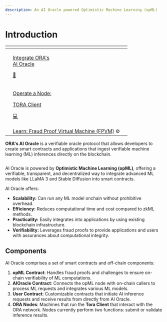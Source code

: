 ```yaml
---
description: An AI Oracle powered Optimistic Machine Learning (opML)
---
```


# Introduction



<table data-view="cards"><thead><tr><th></th><th></th><th></th></tr></thead><tbody><tr><td></td><td><p><a href="./#components">Integrate ORA's<br>AI Oracle</a></p><p><a href="./#components">🔮</a></p></td><td></td></tr><tr><td></td><td><p><a href="./#components">Operate a Node:</a></p><p><a href="./#components">TORA  Client </a></p><p><a href="./#components">💻</a></p></td><td></td></tr><tr><td></td><td><a href="./#components">Learn: Fraud Proof Virtual Machine (FPVM)</a> ⚙️</td><td></td></tr></tbody></table>



**ORA's AI Oracle** is a verifiable oracle protocol that allows developers to create smart contracts and applications that ingest verifiable machine learning (ML) inferences directly on the blockchain.

<figure><img src="../../.gitbook/assets/Group 1000006228.png" alt=""><figcaption></figcaption></figure>

AI Oracle is powered by **Optimistic Machine Learning (opML)**, offering a verifiable, transparent, and decentralized way to integrate advanced ML models like LLaMA 3 and Stable Diffusion into smart contracts.

AI Oracle offers:

* **Scalability:** Can run any ML model onchain without prohibitive overhead.
* **Efficiency:** Reduces computational time and cost compared to zkML methods.
* **Practicality:** Easily integrates into applications by using existing blockchain infrastructure.
* **Verifiability:** Leverages fraud proofs to provide applications and users with assurances about computational integrity.

## Components

AI Oracle comprises a set of smart contracts and off-chain components:

1. **opML Contract**: Handles fraud proofs and challenges to ensure on-chain verifiability of ML computations.
2. **AIOracle Contract**: Connects the opML node with on-chain callers to process ML requests and integrates various ML models.
3. **User Contract**: Customizable contracts that initiate AI inference requests and receive results from directly from AI Oracle.
4. **ORA Nodes**: Machines that run the **Tora Client** that interact with the ORA network. Nodes currently perform two functions: submit or validate inference results.

<figure><img src="../../.gitbook/assets/图1.png" alt=""><figcaption></figcaption></figure>
